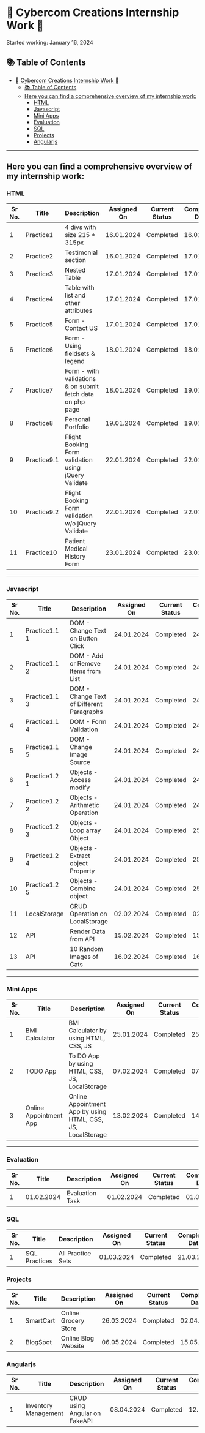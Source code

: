 # 🚀 Cybercom Creations Internship Work 🎨


Started working: January 16, 2024

## 📚 Table of Contents
- [🚀 Cybercom Creations Internship Work 🎨](#-cybercom-creations-internship-work-)
  - [📚 Table of Contents](#-table-of-contents)
  - [Here you can find a comprehensive overview of my internship work:](#here-you-can-find-a-comprehensive-overview-of-my-internship-work)
    - [HTML](#html)
    - [Javascript](#javascript)
    - [Mini Apps](#mini-apps)
    - [Evaluation](#evaluation)
    - [SQL](#sql)
    - [Projects](#projects)
    - [Angularjs](#angularjs)

---

## Here you can find a comprehensive overview of my internship work:

### HTML

| Sr No. | Title       | Description                                                | Assigned On | Current Status | Completion Date | Repo Link                                                                                                               | Project Link                                                                                                  |
| ------ | ----------- | ---------------------------------------------------------- | ----------- | -------------- | --------------- | ----------------------------------------------------------------------------------------------------------------------- | ------------------------------------------------------------------------------------------------------------- |
| 1      | Practice1   | 4 divs with size 215 * 315px                               | 16.01.2024  | Completed      | 16.01.2024      | [View](https://github.com/ravi-patel57144/Cybercom-Creation-Internship-2024/tree/main/HTML/Practice_1)                  | [Visit](https://ravi-patel57144.github.io/Cybercom-Creation-Internship-2024/HTML/Practice_1)                  |
| 2      | Practice2   | Testimonial section                                        | 16.01.2024  | Completed      | 17.01.2024      | [View](https://github.com/ravi-patel57144/Cybercom-Creation-Internship-2024/tree/main/HTML/Practice_2)                  | [Visit](https://ravi-patel57144.github.io/Cybercom-Creation-Internship-2024/HTML/Practice_2)                  |
| 3      | Practice3   | Nested Table                                               | 17.01.2024  | Completed      | 17.01.2024      | [View](https://github.com/ravi-patel57144/Cybercom-Creation-Internship-2024/tree/main/HTML/Practice_3)                  | [Visit](https://ravi-patel57144.github.io/Cybercom-Creation-Internship-2024/HTML/Practice_3)                  |
| 4      | Practice4   | Table with list and other attributes                       | 17.01.2024  | Completed      | 17.01.2024      | [View](https://github.com/ravi-patel57144/Cybercom-Creation-Internship-2024/tree/main/HTML/Practice_4)                  | [Visit](https://ravi-patel57144.github.io/Cybercom-Creation-Internship-2024/HTML/Practice_4)                  |
| 5      | Practice5   | Form - Contact US                                          | 17.01.2024  | Completed      | 17.01.2024      | [View](https://github.com/ravi-patel57144/Cybercom-Creation-Internship-2024/tree/main/HTML/Practice_5)                  | [Visit](https://ravi-patel57144.github.io/Cybercom-Creation-Internship-2024/HTML/Practice_5)                  |
| 6      | Practice6   | Form - Using fieldsets & legend                            | 18.01.2024  | Completed      | 18.01.2024      | [View](https://github.com/ravi-patel57144/Cybercom-Creation-Internship-2024/tree/main/HTML/Practice_6)                  | [Visit](https://ravi-patel57144.github.io/Cybercom-Creation-Internship-2024/HTML/Practice_6)                  |
| 7      | Practice7   | Form - with validations & on submit fetch data on php page | 18.01.2024  | Completed      | 19.01.2024      | [View](https://github.com/ravi-patel57144/Cybercom-Creation-Internship-2024/tree/main/HTML/Practice_7)                  | [Visit](https://ravi-patel57144.github.io/Cybercom-Creation-Internship-2024/HTML/Practice_7)                  |
| 8      | Practice8   | Personal Portfolio                                         | 19.01.2024  | Completed      | 19.01.2024      | [View](https://github.com/ravi-patel57144/Cybercom-Creation-Internship-2024/tree/main/PortFolio)                        | [Visit](https://ravi-patel57144.github.io/Cybercom-Creation-Internship-2024/PortFolio)                        |
| 9      | Practice9.1 | Flight Booking Form validation using jQuery Validate       | 22.01.2024  | Completed      | 22.01.2024      | [View](https://github.com/ravi-patel57144/Cybercom-Creation-Internship-2024/tree/main/HTML/Practice_9/with_validate)    | [Visit](https://ravi-patel57144.github.io/Cybercom-Creation-Internship-2024/HTML/Practice_9/with_validate)    |
| 10     | Practice9.2 | Flight Booking Form validation w/o jQuery Validate         | 22.01.2024  | Completed      | 22.01.2024      | [View](https://github.com/ravi-patel57144/Cybercom-Creation-Internship-2024/tree/main/HTML/Practice_9/without_validate) | [Visit](https://ravi-patel57144.github.io/Cybercom-Creation-Internship-2024/HTML/Practice_9/without_validate) |
| 11     | Practice10  | Patient Medical History Form                               | 23.01.2024  | Completed      | 23.01.2024      | [View](https://github.com/ravi-patel57144/Cybercom-Creation-Internship-2024/tree/main/HTML/Practice_10)                 | [Visit](https://ravi-patel57144.github.io/Cybercom-Creation-Internship-2024/HTML/Practice_10)                 |

---

### Javascript

| Sr No. | Title         | Description                               | Assigned On | Current Status | Completion Date | Repo Link                                                                                                                                | Project Link                                                                                                    |
| ------ | ------------- | ----------------------------------------- | ----------- | -------------- | --------------- | ---------------------------------------------------------------------------------------------------------------------------------------- | --------------------------------------------------------------------------------------------------------------- |
| 1      | Practice1.1 1 | DOM - Change Text on Button Click         | 24.01.2024  | Completed      | 24.01.2024      | [View](https://github.com/ravi-patel57144/Cybercom-Creation-Internship-2024/tree/main/Javascript/Practice_1/Practice_1.1)                | [Visit](https://ravi-patel57144.github.io/Cybercom-Creation-Internship-2024/Javascript/Practice_1/Practice_1.1) |
| 2      | Practice1.1 2 | DOM - Add or Remove Items from List       | 24.01.2024  | Completed      | 24.01.2024      | [View](https://github.com/ravi-patel57144/Cybercom-Creation-Internship-2024/tree/main/Javascript/Practice_1/Practice_1.2)                | [Visit](https://ravi-patel57144.github.io/Cybercom-Creation-Internship-2024/Javascript/Practice_1/Practice_1.2) |
| 3      | Practice1.1 3 | DOM - Change Text of Different Paragraphs | 24.01.2024  | Completed      | 24.01.2024      | [View](https://github.com/ravi-patel57144/Cybercom-Creation-Internship-2024/tree/main/Javascript/Practice_1/Practice_1.3)                | [Visit](https://ravi-patel57144.github.io/Cybercom-Creation-Internship-2024/Javascript/Practice_1/Practice_1.3) |
| 4      | Practice1.1 4 | DOM - Form Validation                     | 24.01.2024  | Completed      | 24.01.2024      | [View](https://github.com/ravi-patel57144/Cybercom-Creation-Internship-2024/tree/main/Javascript/Practice_1/Practice_1.4)                | [Visit](https://ravi-patel57144.github.io/Cybercom-Creation-Internship-2024/Javascript/Practice_1/Practice_1.4) |
| 5      | Practice1.1 5 | DOM - Change Image Source                 | 24.01.2024  | Completed      | 24.01.2024      | [View](https://github.com/ravi-patel57144/Cybercom-Creation-Internship-2024/tree/main/Javascript/Practice_1/Practice_1.5)                | [Visit](https://ravi-patel57144.github.io/Cybercom-Creation-Internship-2024/Javascript/Practice_1/Practice_1.5) |
| 6      | Practice1.2 1 | Objects - Access modify                   | 24.01.2024  | Completed      | 24.01.2024      | [View](https://github.com/ravi-patel57144/Cybercom-Creation-Internship-2024/tree/main/Javascript/Practice_1.2/1_access_modify.js)        |                                                                                                                 |
| 7      | Practice1.2 2 | Objects - Arithmetic Operation            | 24.01.2024  | Completed      | 24.01.2024      | [View](https://github.com/ravi-patel57144/Cybercom-Creation-Internship-2024/tree/main/Javascript/Practice_1.2/2_sum.js)                  |                                                                                                                 |
| 8      | Practice1.2 3 | Objects - Loop array Object               | 24.01.2024  | Completed      | 25.01.2024      | [View](https://github.com/ravi-patel57144/Cybercom-Creation-Internship-2024/tree/main/Javascript/Practice_1.2/3_loop_array_info.js)      |                                                                                                                 |
| 9      | Practice1.2 4 | Objects - Extract object Property         | 24.01.2024  | Completed      | 25.01.2024      | [View](https://github.com/ravi-patel57144/Cybercom-Creation-Internship-2024/tree/main/Javascript/Practice_1.2/4_extract_obj_property.js) |                                                                                                                 |
| 10     | Practice1.2 5 | Objects - Combine object                  | 24.01.2024  | Completed      | 25.01.2024      | [View](https://github.com/ravi-patel57144/Cybercom-Creation-Internship-2024/tree/main/Javascript/Practice_1.2/5_combined_obj.js)         |                                                                                                                 |
| 11     | LocalStorage  | CRUD Operation on LocalStorage            | 02.02.2024  | Completed      | 02.01.2024      | [View](https://github.com/ravi-patel57144/Cybercom-Creation-Internship-2024/tree/main/Javascript/Practice_storage)                       | [Visit](https://ravi-patel57144.github.io/Cybercom-Creation-Internship-2024/Javascript/Practice_storage)        |
| 12     | API           | Render Data from API                      | 15.02.2024  | Completed      | 15.01.2024      | [View](https://github.com/ravi-patel57144/Cybercom-Creation-Internship-2024/tree/main/Javascript/api_js/Api_practice)                    | [Visit](https://ravi-patel57144.github.io/Cybercom-Creation-Internship-2024/Javascript/api_js/Api_practice)     |
| 13     | API           | 10 Random Images of Cats                  | 16.02.2024  | Completed      | 16.01.2024      | [View](https://github.com/ravi-patel57144/Cybercom-Creation-Internship-2024/tree/main/Javascript/api_js/random_cats)                     | [Visit](https://ravi-patel57144.github.io/Cybercom-Creation-Internship-2024/Javascript/api_js/random_cats)      |

---

### Mini Apps

| Sr No. | Title                  | Description                                                 | Assigned On | Current Status | Completion Date | Repo Link                                                                                                            | Project Link                                                                                               |
| ------ | ---------------------- | ----------------------------------------------------------- | ----------- | -------------- | --------------- | -------------------------------------------------------------------------------------------------------------------- | ---------------------------------------------------------------------------------------------------------- |
| 1      | BMI Calculator         | BMI Calculator by using HTML, CSS, JS                       | 25.01.2024  | Completed      | 25.01.2024      | [View](https://github.com/ravi-patel57144/Cybercom-Creation-Internship-2024/tree/main/Mini_Apps/1_BMI_Calculator)    | [Visit](https://ravi-patel57144.github.io/Cybercom-Creation-Internship-2024/Mini_Apps/1_BMI_Calculator)    |
| 2      | TODO App               | To DO App by using HTML, CSS, JS, LocalStorage              | 07.02.2024  | Completed      | 07.02.2024      | [View](https://github.com/ravi-patel57144/Cybercom-Creation-Internship-2024/tree/main/Mini_Apps/2_TODO_App)          | [Visit](https://ravi-patel57144.github.io/Cybercom-Creation-Internship-2024/Mini_Apps/2_TODO_App)          |
| 3      | Online Appointment App | Online Appointment App by using HTML, CSS, JS, LocalStorage | 13.02.2024  | Completed      | 14.02.2024      | [View](https://github.com/ravi-patel57144/Cybercom-Creation-Internship-2024/tree/main/Mini_Apps/3_Online_Doctor_App) | [Visit](https://ravi-patel57144.github.io/Cybercom-Creation-Internship-2024/Mini_Apps/3_Online_Doctor_App) |

---

### Evaluation

| Sr No. | Title      | Description     | Assigned On | Current Status | Completion Date | Repo Link                                                                                                    | Project Link                                                                                       |
| ------ | ---------- | --------------- | ----------- | -------------- | --------------- | ------------------------------------------------------------------------------------------------------------ | -------------------------------------------------------------------------------------------------- |
| 1      | 01.02.2024 | Evaluation Task | 01.02.2024  | Completed      | 01.02.2024      | [View](https://github.com/ravi-patel57144/Cybercom-Creation-Internship-2024/tree/main/Evaluation/01.02.2024) | [Visit](https://ravi-patel57144.github.io/Cybercom-Creation-Internship-2024/Evaluation/01.02.2024) |


### SQL

| Sr No. | Title         | Description       | Assigned On | Current Status | Completion Date | Repo Link                                                                                  | Project Link |
| ------ | ------------- | ----------------- | ----------- | -------------- | --------------- | ------------------------------------------------------------------------------------------ | ------------ |
| 1      | SQL Practices | All Practice Sets | 01.03.2024  | Completed      | 21.03.2024      | [View](https://github.com/ravi-patel57144/Cybercom-Creation-Internship-2024/tree/main/SQL) |              |



### Projects

| Sr No. | Title     | Description          | Assigned On | Current Status | Completion Date | Repo Link                                                               | Project Link                                  |
| ------ | --------- | -------------------- | ----------- | -------------- | --------------- | ----------------------------------------------------------------------- | --------------------------------------------- |
| 1      | SmartCart | Online Grocery Store | 26.03.2024  | Completed      | 02.04.2024      | [View](https://github.com/ravi-patel57144/SmartCart_OnlineGroceryStore) |                                               |
| 2      | BlogSpot  | Online Blog Website  | 06.05.2024  | Completed      | 15.05.2024      | [View](https://github.com/ravi-patel57144/blogspot)                     | [Visit](https://blogspot.ravisinghpatel.dev/) |



### Angularjs

| Sr No. | Title                | Description                   | Assigned On | Current Status | Completion Date | Repo Link                                                                                                               | Project Link |
| ------ | -------------------- | ----------------------------- | ----------- | -------------- | --------------- | ----------------------------------------------------------------------------------------------------------------------- | ------------ |
| 1      | Inventory Management | CRUD using Angular on FakeAPI | 08.04.2024  | Completed      | 12.04.2024      | [View](https://github.com/ravi-patel57144/Cybercom-Creation-Internship-2024/tree/main/AngularJS/InventoryManagementApp) |              |

